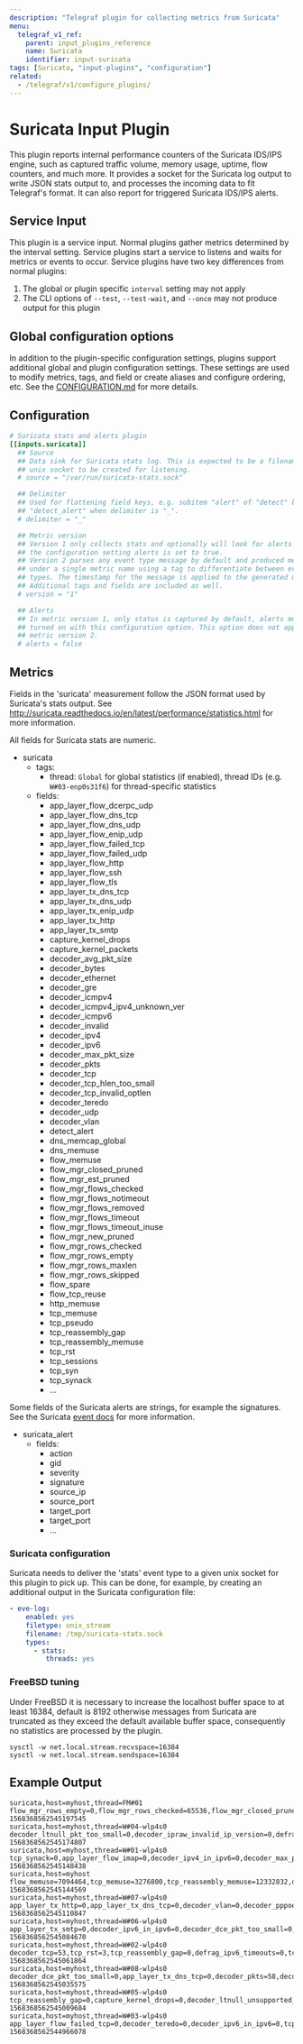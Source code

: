 ```yaml
---
description: "Telegraf plugin for collecting metrics from Suricata"
menu:
  telegraf_v1_ref:
    parent: input_plugins_reference
    name: Suricata
    identifier: input-suricata
tags: [Suricata, "input-plugins", "configuration"]
related:
  - /telegraf/v1/configure_plugins/
---
```


# Suricata Input Plugin

This plugin reports internal performance counters of the Suricata IDS/IPS
engine, such as captured traffic volume, memory usage, uptime, flow counters,
and much more. It provides a socket for the Suricata log output to write JSON
stats output to, and processes the incoming data to fit Telegraf's format.
It can also report for triggered Suricata IDS/IPS alerts.

## Service Input <!-- @/docs/includes/service_input.md -->

This plugin is a service input. Normal plugins gather metrics determined by the
interval setting. Service plugins start a service to listens and waits for
metrics or events to occur. Service plugins have two key differences from
normal plugins:

1. The global or plugin specific `interval` setting may not apply
2. The CLI options of `--test`, `--test-wait`, and `--once` may not produce
   output for this plugin

## Global configuration options <!-- @/docs/includes/plugin_config.md -->

In addition to the plugin-specific configuration settings, plugins support
additional global and plugin configuration settings. These settings are used to
modify metrics, tags, and field or create aliases and configure ordering, etc.
See the [CONFIGURATION.md](/telegraf/v1/configuration/#plugins) for more details.

[CONFIGURATION.md]: ../../../docs/CONFIGURATION.md#plugins

## Configuration

```toml @sample.conf
# Suricata stats and alerts plugin
[[inputs.suricata]]
  ## Source
  ## Data sink for Suricata stats log. This is expected to be a filename of a
  ## unix socket to be created for listening.
  # source = "/var/run/suricata-stats.sock"

  ## Delimiter
  ## Used for flattening field keys, e.g. subitem "alert" of "detect" becomes
  ## "detect_alert" when delimiter is "_".
  # delimiter = "_"

  ## Metric version
  ## Version 1 only collects stats and optionally will look for alerts if
  ## the configuration setting alerts is set to true.
  ## Version 2 parses any event type message by default and produced metrics
  ## under a single metric name using a tag to differentiate between event
  ## types. The timestamp for the message is applied to the generated metric.
  ## Additional tags and fields are included as well.
  # version = "1"

  ## Alerts
  ## In metric version 1, only status is captured by default, alerts must be
  ## turned on with this configuration option. This option does not apply for
  ## metric version 2.
  # alerts = false
```

## Metrics

Fields in the 'suricata' measurement follow the JSON format used by Suricata's
stats output.
See <http://suricata.readthedocs.io/en/latest/performance/statistics.html> for
more information.

All fields for Suricata stats are numeric.

- suricata
  - tags:
    - thread: `Global` for global statistics (if enabled), thread IDs (e.g. `W#03-enp0s31f6`) for thread-specific statistics
  - fields:
    - app_layer_flow_dcerpc_udp
    - app_layer_flow_dns_tcp
    - app_layer_flow_dns_udp
    - app_layer_flow_enip_udp
    - app_layer_flow_failed_tcp
    - app_layer_flow_failed_udp
    - app_layer_flow_http
    - app_layer_flow_ssh
    - app_layer_flow_tls
    - app_layer_tx_dns_tcp
    - app_layer_tx_dns_udp
    - app_layer_tx_enip_udp
    - app_layer_tx_http
    - app_layer_tx_smtp
    - capture_kernel_drops
    - capture_kernel_packets
    - decoder_avg_pkt_size
    - decoder_bytes
    - decoder_ethernet
    - decoder_gre
    - decoder_icmpv4
    - decoder_icmpv4_ipv4_unknown_ver
    - decoder_icmpv6
    - decoder_invalid
    - decoder_ipv4
    - decoder_ipv6
    - decoder_max_pkt_size
    - decoder_pkts
    - decoder_tcp
    - decoder_tcp_hlen_too_small
    - decoder_tcp_invalid_optlen
    - decoder_teredo
    - decoder_udp
    - decoder_vlan
    - detect_alert
    - dns_memcap_global
    - dns_memuse
    - flow_memuse
    - flow_mgr_closed_pruned
    - flow_mgr_est_pruned
    - flow_mgr_flows_checked
    - flow_mgr_flows_notimeout
    - flow_mgr_flows_removed
    - flow_mgr_flows_timeout
    - flow_mgr_flows_timeout_inuse
    - flow_mgr_new_pruned
    - flow_mgr_rows_checked
    - flow_mgr_rows_empty
    - flow_mgr_rows_maxlen
    - flow_mgr_rows_skipped
    - flow_spare
    - flow_tcp_reuse
    - http_memuse
    - tcp_memuse
    - tcp_pseudo
    - tcp_reassembly_gap
    - tcp_reassembly_memuse
    - tcp_rst
    - tcp_sessions
    - tcp_syn
    - tcp_synack
    - ...

Some fields of the Suricata alerts are strings, for example the signatures. See
the Suricata [event docs](https://suricata.readthedocs.io/en/suricata-6.0.0/output/eve/eve-json-format.html?highlight=priority#event-type-alert) for more information.

- suricata_alert
  - fields:
    - action
    - gid
    - severity
    - signature
    - source_ip
    - source_port
    - target_port
    - target_port
    - ...

[1]: https://suricata.readthedocs.io/en/suricata-6.0.0/output/eve/eve-json-format.html?highlight=priority#event-type-alert

### Suricata configuration

Suricata needs to deliver the 'stats' event type to a given unix socket for
this plugin to pick up. This can be done, for example, by creating an additional
output in the Suricata configuration file:

```yaml
- eve-log:
    enabled: yes
    filetype: unix_stream
    filename: /tmp/suricata-stats.sock
    types:
      - stats:
         threads: yes
```

### FreeBSD tuning

Under FreeBSD it is necessary to increase the localhost buffer space to at least
16384, default is 8192 otherwise messages from Suricata are truncated as they
exceed the default available buffer space, consequently no statistics are
processed by the plugin.

```text
sysctl -w net.local.stream.recvspace=16384
sysctl -w net.local.stream.sendspace=16384
```

## Example Output

```text
suricata,host=myhost,thread=FM#01 flow_mgr_rows_empty=0,flow_mgr_rows_checked=65536,flow_mgr_closed_pruned=0,flow_emerg_mode_over=0,flow_mgr_flows_timeout_inuse=0,flow_mgr_rows_skipped=65535,flow_mgr_bypassed_pruned=0,flow_mgr_flows_removed=0,flow_mgr_est_pruned=0,flow_mgr_flows_notimeout=1,flow_mgr_flows_checked=1,flow_mgr_rows_busy=0,flow_spare=10000,flow_mgr_rows_maxlen=1,flow_mgr_new_pruned=0,flow_emerg_mode_entered=0,flow_tcp_reuse=0,flow_mgr_flows_timeout=0 1568368562545197545
suricata,host=myhost,thread=W#04-wlp4s0 decoder_ltnull_pkt_too_small=0,decoder_ipraw_invalid_ip_version=0,defrag_ipv4_reassembled=0,tcp_no_flow=0,app_layer_flow_tls=1,decoder_udp=25,defrag_ipv6_fragments=0,defrag_ipv4_fragments=0,decoder_tcp=59,decoder_vlan=0,decoder_pkts=84,decoder_vlan_qinq=0,decoder_avg_pkt_size=574,flow_memcap=0,defrag_max_frag_hits=0,tcp_ssn_memcap_drop=0,capture_kernel_packets=84,app_layer_flow_dcerpc_udp=0,app_layer_tx_dns_tcp=0,tcp_rst=0,decoder_icmpv4=0,app_layer_tx_tls=0,decoder_ipv4=84,decoder_erspan=0,decoder_ltnull_unsupported_type=0,decoder_invalid=0,app_layer_flow_ssh=0,capture_kernel_drops=0,app_layer_flow_ftp=0,app_layer_tx_http=0,tcp_pseudo_failed=0,defrag_ipv6_reassembled=0,defrag_ipv6_timeouts=0,tcp_pseudo=0,tcp_sessions=1,decoder_ethernet=84,decoder_raw=0,decoder_sctp=0,app_layer_flow_dns_udp=1,decoder_gre=0,app_layer_flow_http=0,app_layer_flow_imap=0,tcp_segment_memcap_drop=0,detect_alert=0,app_layer_flow_failed_tcp=0,decoder_teredo=0,decoder_mpls=0,decoder_ppp=0,decoder_max_pkt_size=1422,decoder_ipv6=0,tcp_reassembly_gap=0,app_layer_flow_dcerpc_tcp=0,decoder_ipv4_in_ipv6=0,tcp_stream_depth_reached=0,app_layer_flow_dns_tcp=0,app_layer_flow_smtp=0,tcp_syn=1,decoder_sll=0,tcp_invalid_checksum=0,app_layer_tx_dns_udp=1,decoder_bytes=48258,defrag_ipv4_timeouts=0,app_layer_flow_msn=0,decoder_pppoe=0,decoder_null=0,app_layer_flow_failed_udp=3,app_layer_tx_smtp=0,decoder_icmpv6=0,decoder_ipv6_in_ipv6=0,tcp_synack=1,app_layer_flow_smb=0,decoder_dce_pkt_too_small=0 1568368562545174807
suricata,host=myhost,thread=W#01-wlp4s0 tcp_synack=0,app_layer_flow_imap=0,decoder_ipv4_in_ipv6=0,decoder_max_pkt_size=684,decoder_gre=0,defrag_ipv4_timeouts=0,tcp_invalid_checksum=0,decoder_ipv4=53,flow_memcap=0,app_layer_tx_http=0,app_layer_tx_smtp=0,decoder_null=0,tcp_no_flow=0,app_layer_tx_tls=0,app_layer_flow_ssh=0,app_layer_flow_smtp=0,decoder_pppoe=0,decoder_teredo=0,decoder_ipraw_invalid_ip_version=0,decoder_ltnull_pkt_too_small=0,tcp_rst=0,decoder_ppp=0,decoder_ipv6=29,app_layer_flow_dns_udp=3,decoder_vlan=0,app_layer_flow_dcerpc_tcp=0,tcp_syn=0,defrag_ipv4_fragments=0,defrag_ipv6_timeouts=0,decoder_raw=0,defrag_ipv6_reassembled=0,tcp_reassembly_gap=0,tcp_sessions=0,decoder_udp=44,tcp_segment_memcap_drop=0,app_layer_tx_dns_udp=3,app_layer_flow_tls=0,decoder_tcp=37,defrag_ipv4_reassembled=0,app_layer_flow_failed_udp=6,app_layer_flow_ftp=0,decoder_icmpv6=1,tcp_stream_depth_reached=0,capture_kernel_drops=0,decoder_sll=0,decoder_bytes=15883,decoder_ethernet=91,tcp_pseudo=0,app_layer_flow_http=0,decoder_sctp=0,decoder_pkts=91,decoder_avg_pkt_size=174,decoder_erspan=0,app_layer_flow_msn=0,app_layer_flow_smb=0,capture_kernel_packets=91,decoder_icmpv4=0,decoder_ipv6_in_ipv6=0,tcp_ssn_memcap_drop=0,decoder_vlan_qinq=0,decoder_ltnull_unsupported_type=0,decoder_invalid=0,defrag_max_frag_hits=0,tcp_pseudo_failed=0,detect_alert=0,app_layer_tx_dns_tcp=0,app_layer_flow_failed_tcp=0,app_layer_flow_dcerpc_udp=0,app_layer_flow_dns_tcp=0,defrag_ipv6_fragments=0,decoder_mpls=0,decoder_dce_pkt_too_small=0 1568368562545148438
suricata,host=myhost flow_memuse=7094464,tcp_memuse=3276800,tcp_reassembly_memuse=12332832,dns_memuse=0,dns_memcap_state=0,dns_memcap_global=0,http_memuse=0,http_memcap=0 1568368562545144569
suricata,host=myhost,thread=W#07-wlp4s0 app_layer_tx_http=0,app_layer_tx_dns_tcp=0,decoder_vlan=0,decoder_pppoe=0,decoder_sll=0,decoder_tcp=0,flow_memcap=0,app_layer_flow_msn=0,tcp_no_flow=0,tcp_rst=0,tcp_segment_memcap_drop=0,tcp_sessions=0,detect_alert=0,defrag_ipv6_reassembled=0,decoder_ipraw_invalid_ip_version=0,decoder_erspan=0,decoder_icmpv4=0,app_layer_tx_dns_udp=2,decoder_ltnull_pkt_too_small=0,decoder_bytes=1998,decoder_ipv6=1,defrag_ipv4_fragments=0,defrag_ipv6_fragments=0,app_layer_tx_smtp=0,decoder_ltnull_unsupported_type=0,decoder_max_pkt_size=342,app_layer_flow_ftp=0,decoder_ipv6_in_ipv6=0,defrag_ipv4_reassembled=0,defrag_ipv6_timeouts=0,app_layer_flow_dns_tcp=0,decoder_avg_pkt_size=181,defrag_ipv4_timeouts=0,tcp_stream_depth_reached=0,decoder_mpls=0,app_layer_flow_dns_udp=2,tcp_ssn_memcap_drop=0,app_layer_flow_dcerpc_tcp=0,app_layer_flow_failed_udp=2,app_layer_flow_smb=0,app_layer_flow_failed_tcp=0,decoder_invalid=0,decoder_null=0,decoder_gre=0,decoder_ethernet=11,app_layer_flow_ssh=0,defrag_max_frag_hits=0,capture_kernel_drops=0,tcp_pseudo_failed=0,app_layer_flow_smtp=0,decoder_udp=10,decoder_sctp=0,decoder_teredo=0,decoder_icmpv6=1,tcp_pseudo=0,tcp_synack=0,app_layer_tx_tls=0,app_layer_flow_imap=0,capture_kernel_packets=11,decoder_pkts=11,decoder_raw=0,decoder_ppp=0,tcp_syn=0,tcp_invalid_checksum=0,app_layer_flow_tls=0,decoder_ipv4_in_ipv6=0,app_layer_flow_http=0,decoder_dce_pkt_too_small=0,decoder_ipv4=10,decoder_vlan_qinq=0,tcp_reassembly_gap=0,app_layer_flow_dcerpc_udp=0 1568368562545110847
suricata,host=myhost,thread=W#06-wlp4s0 app_layer_tx_smtp=0,decoder_ipv6_in_ipv6=0,decoder_dce_pkt_too_small=0,tcp_segment_memcap_drop=0,tcp_sessions=1,decoder_ppp=0,tcp_pseudo_failed=0,app_layer_tx_dns_tcp=0,decoder_invalid=0,defrag_ipv4_timeouts=0,app_layer_flow_smb=0,app_layer_flow_ssh=0,decoder_bytes=19407,decoder_null=0,app_layer_flow_tls=1,decoder_avg_pkt_size=473,decoder_pkts=41,decoder_pppoe=0,decoder_tcp=32,defrag_ipv4_reassembled=0,tcp_reassembly_gap=0,decoder_raw=0,flow_memcap=0,defrag_ipv6_timeouts=0,app_layer_flow_smtp=0,app_layer_tx_http=0,decoder_sll=0,decoder_udp=8,decoder_ltnull_pkt_too_small=0,decoder_ltnull_unsupported_type=0,decoder_ipv4_in_ipv6=0,decoder_vlan=0,decoder_max_pkt_size=1422,tcp_no_flow=0,app_layer_flow_failed_tcp=0,app_layer_flow_dns_tcp=0,app_layer_flow_ftp=0,decoder_icmpv4=0,defrag_max_frag_hits=0,tcp_rst=0,app_layer_flow_msn=0,app_layer_flow_failed_udp=2,app_layer_flow_dns_udp=0,app_layer_flow_dcerpc_udp=0,decoder_ipv4=39,decoder_ethernet=41,defrag_ipv6_reassembled=0,tcp_ssn_memcap_drop=0,app_layer_tx_tls=0,decoder_gre=0,decoder_vlan_qinq=0,tcp_pseudo=0,app_layer_flow_imap=0,app_layer_flow_dcerpc_tcp=0,defrag_ipv4_fragments=0,defrag_ipv6_fragments=0,tcp_synack=1,app_layer_flow_http=0,app_layer_tx_dns_udp=0,capture_kernel_packets=41,decoder_ipv6=2,tcp_invalid_checksum=0,tcp_stream_depth_reached=0,decoder_ipraw_invalid_ip_version=0,decoder_icmpv6=1,tcp_syn=1,detect_alert=0,capture_kernel_drops=0,decoder_teredo=0,decoder_erspan=0,decoder_sctp=0,decoder_mpls=0 1568368562545084670
suricata,host=myhost,thread=W#02-wlp4s0 decoder_tcp=53,tcp_rst=3,tcp_reassembly_gap=0,defrag_ipv6_timeouts=0,tcp_ssn_memcap_drop=0,app_layer_flow_dcerpc_tcp=0,decoder_max_pkt_size=1422,decoder_ipv6_in_ipv6=0,tcp_no_flow=0,app_layer_flow_ftp=0,app_layer_flow_ssh=0,decoder_pkts=82,decoder_sctp=0,tcp_invalid_checksum=0,app_layer_flow_dns_tcp=0,decoder_ipraw_invalid_ip_version=0,decoder_bytes=26441,decoder_erspan=0,tcp_pseudo_failed=0,tcp_syn=1,app_layer_tx_http=0,app_layer_tx_smtp=0,decoder_teredo=0,decoder_ipv4=80,defrag_ipv4_fragments=0,tcp_stream_depth_reached=0,app_layer_flow_smb=0,capture_kernel_packets=82,decoder_null=0,decoder_ltnull_pkt_too_small=0,decoder_ppp=0,decoder_icmpv6=1,app_layer_flow_dns_udp=2,app_layer_flow_http=0,app_layer_tx_dns_udp=3,decoder_mpls=0,decoder_sll=0,defrag_ipv4_reassembled=0,tcp_segment_memcap_drop=0,app_layer_flow_imap=0,decoder_ltnull_unsupported_type=0,decoder_icmpv4=0,decoder_raw=0,defrag_ipv4_timeouts=0,app_layer_flow_failed_udp=8,decoder_gre=0,capture_kernel_drops=0,defrag_ipv6_reassembled=0,tcp_pseudo=0,app_layer_flow_tls=1,decoder_avg_pkt_size=322,decoder_dce_pkt_too_small=0,decoder_ethernet=82,defrag_ipv6_fragments=0,tcp_sessions=1,tcp_synack=1,app_layer_tx_dns_tcp=0,decoder_vlan=0,flow_memcap=0,decoder_vlan_qinq=0,decoder_udp=28,decoder_invalid=0,detect_alert=0,app_layer_flow_failed_tcp=0,app_layer_tx_tls=0,decoder_pppoe=0,decoder_ipv6=2,decoder_ipv4_in_ipv6=0,defrag_max_frag_hits=0,app_layer_flow_dcerpc_udp=0,app_layer_flow_smtp=0,app_layer_flow_msn=0 1568368562545061864
suricata,host=myhost,thread=W#08-wlp4s0 decoder_dce_pkt_too_small=0,app_layer_tx_dns_tcp=0,decoder_pkts=58,decoder_ppp=0,decoder_raw=0,decoder_ipv4_in_ipv6=0,decoder_max_pkt_size=1392,tcp_invalid_checksum=0,tcp_syn=0,decoder_ipv4=51,decoder_ipv6_in_ipv6=0,decoder_tcp=0,decoder_ltnull_pkt_too_small=0,flow_memcap=0,decoder_udp=58,tcp_ssn_memcap_drop=0,tcp_pseudo=0,app_layer_flow_dcerpc_udp=0,app_layer_flow_dns_udp=5,app_layer_tx_http=0,capture_kernel_drops=0,decoder_vlan=0,tcp_segment_memcap_drop=0,app_layer_flow_ftp=0,app_layer_flow_imap=0,app_layer_flow_http=0,app_layer_flow_tls=0,decoder_icmpv4=0,decoder_sctp=0,defrag_ipv4_timeouts=0,tcp_reassembly_gap=0,detect_alert=0,decoder_ethernet=58,tcp_pseudo_failed=0,decoder_teredo=0,defrag_ipv4_reassembled=0,tcp_sessions=0,app_layer_flow_msn=0,decoder_ipraw_invalid_ip_version=0,tcp_no_flow=0,app_layer_flow_dns_tcp=0,decoder_null=0,defrag_ipv4_fragments=0,app_layer_flow_dcerpc_tcp=0,app_layer_flow_failed_udp=8,app_layer_tx_tls=0,decoder_bytes=15800,decoder_ipv6=7,tcp_stream_depth_reached=0,decoder_invalid=0,decoder_ltnull_unsupported_type=0,app_layer_tx_dns_udp=6,decoder_pppoe=0,decoder_avg_pkt_size=272,decoder_erspan=0,defrag_ipv6_timeouts=0,app_layer_flow_failed_tcp=0,decoder_gre=0,decoder_sll=0,defrag_max_frag_hits=0,app_layer_flow_ssh=0,capture_kernel_packets=58,decoder_mpls=0,decoder_vlan_qinq=0,tcp_rst=0,app_layer_flow_smb=0,app_layer_tx_smtp=0,decoder_icmpv6=0,defrag_ipv6_fragments=0,defrag_ipv6_reassembled=0,tcp_synack=0,app_layer_flow_smtp=0 1568368562545035575
suricata,host=myhost,thread=W#05-wlp4s0 tcp_reassembly_gap=0,capture_kernel_drops=0,decoder_ltnull_unsupported_type=0,tcp_sessions=0,tcp_stream_depth_reached=0,tcp_pseudo_failed=0,app_layer_flow_failed_tcp=0,app_layer_tx_dns_tcp=0,decoder_null=0,decoder_dce_pkt_too_small=0,decoder_udp=7,tcp_rst=3,app_layer_flow_dns_tcp=0,decoder_invalid=0,defrag_ipv4_reassembled=0,tcp_synack=0,app_layer_flow_ftp=0,decoder_bytes=3117,decoder_pppoe=0,app_layer_flow_dcerpc_tcp=0,app_layer_flow_smb=0,decoder_ipv6_in_ipv6=0,decoder_ipraw_invalid_ip_version=0,app_layer_flow_imap=0,app_layer_tx_dns_udp=2,decoder_ppp=0,decoder_ipv4=21,decoder_tcp=14,flow_memcap=0,tcp_syn=0,tcp_invalid_checksum=0,decoder_teredo=0,decoder_ltnull_pkt_too_small=0,defrag_max_frag_hits=0,app_layer_tx_tls=0,decoder_pkts=24,decoder_sll=0,defrag_ipv6_fragments=0,app_layer_flow_dcerpc_udp=0,app_layer_flow_smtp=0,decoder_icmpv6=3,defrag_ipv6_timeouts=0,decoder_ipv6=3,decoder_raw=0,defrag_ipv6_reassembled=0,tcp_no_flow=0,detect_alert=0,app_layer_flow_tls=0,decoder_ethernet=24,decoder_vlan=0,decoder_icmpv4=0,decoder_ipv4_in_ipv6=0,app_layer_flow_failed_udp=1,decoder_mpls=0,decoder_max_pkt_size=653,decoder_sctp=0,defrag_ipv4_timeouts=0,tcp_ssn_memcap_drop=0,app_layer_flow_dns_udp=1,app_layer_tx_smtp=0,capture_kernel_packets=24,decoder_vlan_qinq=0,decoder_gre=0,app_layer_flow_ssh=0,app_layer_flow_msn=0,defrag_ipv4_fragments=0,app_layer_flow_http=0,tcp_segment_memcap_drop=0,tcp_pseudo=0,app_layer_tx_http=0,decoder_erspan=0,decoder_avg_pkt_size=129 1568368562545009684
suricata,host=myhost,thread=W#03-wlp4s0 app_layer_flow_failed_tcp=0,decoder_teredo=0,decoder_ipv6_in_ipv6=0,tcp_pseudo_failed=0,tcp_stream_depth_reached=0,tcp_syn=0,decoder_gre=0,tcp_segment_memcap_drop=0,tcp_ssn_memcap_drop=0,app_layer_tx_smtp=0,decoder_raw=0,decoder_ltnull_pkt_too_small=0,tcp_sessions=0,tcp_reassembly_gap=0,app_layer_flow_ssh=0,app_layer_flow_imap=0,decoder_ipv4=463,decoder_ethernet=463,capture_kernel_packets=463,decoder_pppoe=0,defrag_ipv4_reassembled=0,app_layer_flow_tls=0,app_layer_flow_dcerpc_udp=0,app_layer_flow_dns_udp=0,decoder_vlan=0,decoder_ipraw_invalid_ip_version=0,decoder_mpls=0,tcp_no_flow=0,decoder_avg_pkt_size=445,decoder_udp=432,flow_memcap=0,app_layer_tx_dns_udp=0,app_layer_flow_msn=0,app_layer_flow_http=0,app_layer_flow_dcerpc_tcp=0,decoder_ipv6=0,decoder_ipv4_in_ipv6=0,defrag_ipv4_timeouts=0,defrag_ipv4_fragments=0,defrag_ipv6_timeouts=0,decoder_sctp=0,defrag_ipv6_fragments=0,app_layer_flow_dns_tcp=0,app_layer_tx_tls=0,defrag_max_frag_hits=0,decoder_bytes=206345,decoder_vlan_qinq=0,decoder_invalid=0,decoder_ppp=0,tcp_rst=0,detect_alert=0,capture_kernel_drops=0,app_layer_flow_failed_udp=4,decoder_null=0,decoder_icmpv4=0,decoder_icmpv6=0,decoder_ltnull_unsupported_type=0,defrag_ipv6_reassembled=0,tcp_invalid_checksum=0,tcp_synack=0,decoder_tcp=31,tcp_pseudo=0,app_layer_flow_smb=0,app_layer_flow_smtp=0,decoder_max_pkt_size=1463,decoder_dce_pkt_too_small=0,app_layer_tx_http=0,decoder_pkts=463,decoder_sll=0,app_layer_flow_ftp=0,app_layer_tx_dns_tcp=0,decoder_erspan=0 1568368562544966078
```
